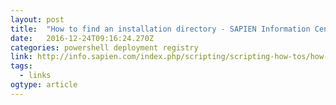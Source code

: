 ```yaml
---
layout: post 
title:  "How to find an installation directory - SAPIEN Information Center | SAPIEN Information Center" 
date:   2016-12-24T09:16:24.270Z 
categories: powershell deployment registry
link: http://info.sapien.com/index.php/scripting/scripting-how-tos/how-to-find-installation-directory 
tags:
  - links
ogtype: article 
---
```


